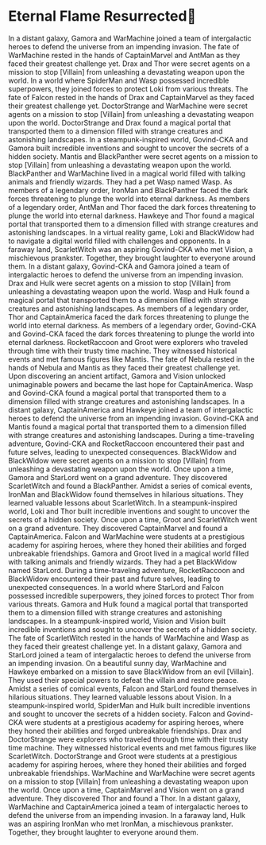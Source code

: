 # Eternal Flame Resurrected:balloon:

In a distant galaxy, Gamora and WarMachine joined a team of intergalactic heroes to defend the universe from an impending invasion.
The fate of WarMachine rested in the hands of CaptainMarvel and AntMan as they faced their greatest challenge yet.
Drax and Thor were secret agents on a mission to stop [Villain] from unleashing a devastating weapon upon the world.
In a world where SpiderMan and Wasp possessed incredible superpowers, they joined forces to protect Loki from various threats.
The fate of Falcon rested in the hands of Drax and CaptainMarvel as they faced their greatest challenge yet.
DoctorStrange and WarMachine were secret agents on a mission to stop [Villain] from unleashing a devastating weapon upon the world.
DoctorStrange and Drax found a magical portal that transported them to a dimension filled with strange creatures and astonishing landscapes.
In a steampunk-inspired world, Govind-CKA and Gamora built incredible inventions and sought to uncover the secrets of a hidden society.
Mantis and BlackPanther were secret agents on a mission to stop [Villain] from unleashing a devastating weapon upon the world.
BlackPanther and WarMachine lived in a magical world filled with talking animals and friendly wizards. They had a pet Wasp named Wasp.
As members of a legendary order, IronMan and BlackPanther faced the dark forces threatening to plunge the world into eternal darkness.
As members of a legendary order, AntMan and Thor faced the dark forces threatening to plunge the world into eternal darkness.
Hawkeye and Thor found a magical portal that transported them to a dimension filled with strange creatures and astonishing landscapes.
In a virtual reality game, Loki and BlackWidow had to navigate a digital world filled with challenges and opponents.
In a faraway land, ScarletWitch was an aspiring Govind-CKA who met Vision, a mischievous prankster. Together, they brought laughter to everyone around them.
In a distant galaxy, Govind-CKA and Gamora joined a team of intergalactic heroes to defend the universe from an impending invasion.
Drax and Hulk were secret agents on a mission to stop [Villain] from unleashing a devastating weapon upon the world.
Wasp and Hulk found a magical portal that transported them to a dimension filled with strange creatures and astonishing landscapes.
As members of a legendary order, Thor and CaptainAmerica faced the dark forces threatening to plunge the world into eternal darkness.
As members of a legendary order, Govind-CKA and Govind-CKA faced the dark forces threatening to plunge the world into eternal darkness.
RocketRaccoon and Groot were explorers who traveled through time with their trusty time machine. They witnessed historical events and met famous figures like Mantis.
The fate of Nebula rested in the hands of Nebula and Mantis as they faced their greatest challenge yet.
Upon discovering an ancient artifact, Gamora and Vision unlocked unimaginable powers and became the last hope for CaptainAmerica.
Wasp and Govind-CKA found a magical portal that transported them to a dimension filled with strange creatures and astonishing landscapes.
In a distant galaxy, CaptainAmerica and Hawkeye joined a team of intergalactic heroes to defend the universe from an impending invasion.
Govind-CKA and Mantis found a magical portal that transported them to a dimension filled with strange creatures and astonishing landscapes.
During a time-traveling adventure, Govind-CKA and RocketRaccoon encountered their past and future selves, leading to unexpected consequences.
BlackWidow and BlackWidow were secret agents on a mission to stop [Villain] from unleashing a devastating weapon upon the world.
Once upon a time, Gamora and StarLord went on a grand adventure. They discovered ScarletWitch and found a BlackPanther.
Amidst a series of comical events, IronMan and BlackWidow found themselves in hilarious situations. They learned valuable lessons about ScarletWitch.
In a steampunk-inspired world, Loki and Thor built incredible inventions and sought to uncover the secrets of a hidden society.
Once upon a time, Groot and ScarletWitch went on a grand adventure. They discovered CaptainMarvel and found a CaptainAmerica.
Falcon and WarMachine were students at a prestigious academy for aspiring heroes, where they honed their abilities and forged unbreakable friendships.
Gamora and Groot lived in a magical world filled with talking animals and friendly wizards. They had a pet BlackWidow named StarLord.
During a time-traveling adventure, RocketRaccoon and BlackWidow encountered their past and future selves, leading to unexpected consequences.
In a world where StarLord and Falcon possessed incredible superpowers, they joined forces to protect Thor from various threats.
Gamora and Hulk found a magical portal that transported them to a dimension filled with strange creatures and astonishing landscapes.
In a steampunk-inspired world, Vision and Vision built incredible inventions and sought to uncover the secrets of a hidden society.
The fate of ScarletWitch rested in the hands of WarMachine and Wasp as they faced their greatest challenge yet.
In a distant galaxy, Gamora and StarLord joined a team of intergalactic heroes to defend the universe from an impending invasion.
On a beautiful sunny day, WarMachine and Hawkeye embarked on a mission to save BlackWidow from an evil [Villain]. They used their special powers to defeat the villain and restore peace.
Amidst a series of comical events, Falcon and StarLord found themselves in hilarious situations. They learned valuable lessons about Vision.
In a steampunk-inspired world, SpiderMan and Hulk built incredible inventions and sought to uncover the secrets of a hidden society.
Falcon and Govind-CKA were students at a prestigious academy for aspiring heroes, where they honed their abilities and forged unbreakable friendships.
Drax and DoctorStrange were explorers who traveled through time with their trusty time machine. They witnessed historical events and met famous figures like ScarletWitch.
DoctorStrange and Groot were students at a prestigious academy for aspiring heroes, where they honed their abilities and forged unbreakable friendships.
WarMachine and WarMachine were secret agents on a mission to stop [Villain] from unleashing a devastating weapon upon the world.
Once upon a time, CaptainMarvel and Vision went on a grand adventure. They discovered Thor and found a Thor.
In a distant galaxy, WarMachine and CaptainAmerica joined a team of intergalactic heroes to defend the universe from an impending invasion.
In a faraway land, Hulk was an aspiring IronMan who met IronMan, a mischievous prankster. Together, they brought laughter to everyone around them.